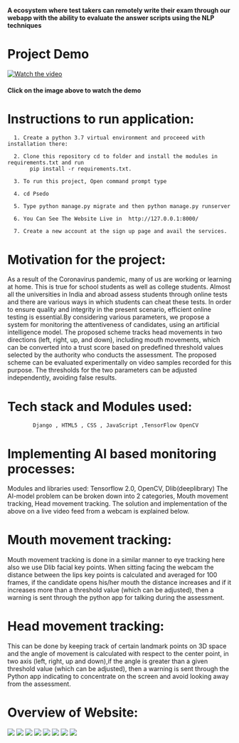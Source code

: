 


<b>A ecosystem where test takers can remotely write their exam through our webapp with the ability to evaluate the answer scripts using the NLP techniques</b>

# Project Demo


[![Watch the video](https://github.com/pollucheck/parabola/blob/main/imgs/b.png)](https://youtu.be/PAuNJQbOJOY )
####                                Click on the image above to watch the demo

# Instructions to run application:


      1. Create a python 3.7 virtual environment and proceeed with installation there:
      
      2. Clone this repository cd to folder and install the modules in requirements.txt and run
           pip install -r requirements.txt.

      3. To run this project, Open command prompt type 

      4. cd Psedo
 
      5. Type python manage.py migrate and then python manage.py runserver
      
      6. You Can See The Website Live in  http://127.0.0.1:8000/
      
      7. Create a new account at the sign up page and avail the services.
         
# Motivation for the project:

As a result of the Coronavirus pandemic, many of us are working or learning at home. This is true for school students as well as college students.  Almost all the universities in India and abroad assess students through online tests and there are various ways in which students can cheat these tests. In order to ensure quality and integrity in the present scenario, efficient online testing is essential.By considering various parameters, we propose a system for monitoring the attentiveness of candidates, using an artificial intelligence model. The proposed scheme tracks head movements in two directions (left, right, up, and down), including mouth movements, which can be converted into a trust score based on predefined threshold values selected by the authority who conducts the assessment.   The proposed scheme can be evaluated experimentally on video samples recorded for this purpose. The thresholds for the two parameters can be adjusted independently, avoiding false results.

# Tech stack and Modules used: 
            Django , HTML5 , CSS , JavaScript ,TensorFlow OpenCV

# Implementing AI based monitoring processes:

Modules and libraries used: Tensorflow 2.0, OpenCV, Dlib(deeplibrary)
The AI-model problem can be broken down into 2 categories, Mouth movement tracking, Head movement tracking. The solution and implementation of the above on a live video feed from a webcam is explained below.

# Mouth movement tracking:

Mouth movement tracking is done in a similar manner to eye tracking here also we use Dlib facial key points. When sitting facing the webcam the distance between the lips key points is calculated and averaged for 100 frames, if the candidate opens his/her mouth the distance increases and if it increases more than a threshold value (which can be adjusted), then a warning is sent through the python app for talking during the assessment.

# Head movement tracking:

This can be done by keeping track of certain landmark points on 3D space and the angle of movement is calculated with respect to the center point, in two axis (left, right, up and down),if the angle is greater than a given threshold value (which can be adjusted), then a warning is sent through the Python app indicating to concentrate on the screen and avoid looking away from the assessment.

 # Overview of Website:

<img src="imgs/a.png">
<img src="imgs/b.png">
<img src="imgs/c.png">
<img src="imgs/d.png">
<img src="imgs/e.png">
<img src="imgs/f.png">
<img src="imgs/g.png">
<img src="imgs/h.png">

